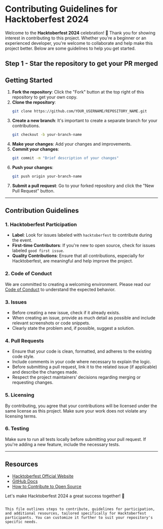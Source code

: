 
# Contributing Guidelines for Hacktoberfest 2024

Welcome to the **Hacktoberfest 2024** celebration! 🎉 Thank you for showing interest in contributing to this project. Whether you're a beginner or an experienced developer, you're welcome to collaborate and help make this project better. Below are some guidelines to help you get started.

## Step 1 - Star the repository to get your PR merged 

## Getting Started

1. **Fork the repository**: Click the "Fork" button at the top right of this repository to get your own copy.
2. **Clone the repository**: 
   ```bash
   git clone https://github.com/YOUR_USERNAME/REPOSITORY_NAME.git
   ```
3. **Create a new branch**: It's important to create a separate branch for your contributions.
   ```bash
   git checkout -b your-branch-name
   ```
4. **Make your changes**: Add your changes and improvements.
5. **Commit your changes**: 
   ```bash
   git commit -m "Brief description of your changes"
   ```
6. **Push your changes**: 
   ```bash
   git push origin your-branch-name
   ```
7. **Submit a pull request**: Go to your forked repository and click the "New Pull Request" button.

---

## Contribution Guidelines

### 1. Hacktoberfest Participation
- **Label**: Look for issues labeled with `hacktoberfest` to contribute during the event.
- **First-time Contributors**: If you're new to open source, check for issues labeled `good first issue`.
- **Quality Contributions**: Ensure that all contributions, especially for Hacktoberfest, are meaningful and help improve the project.

### 2. Code of Conduct
We are committed to creating a welcoming environment. Please read our [Code of Conduct](CODE_OF_CONDUCT.md) to understand the expected behavior.

### 3. Issues
- Before creating a new issue, check if it already exists.
- When creating an issue, provide as much detail as possible and include relevant screenshots or code snippets.
- Clearly state the problem and, if possible, suggest a solution.

### 4. Pull Requests
- Ensure that your code is clean, formatted, and adheres to the existing code style.
- Include comments in your code where necessary to explain the logic.
- Before submitting a pull request, link it to the related issue (if applicable) and describe the changes made.
- Respect the project maintainers’ decisions regarding merging or requesting changes.

### 5. Licensing
By contributing, you agree that your contributions will be licensed under the same license as this project. Make sure your work does not violate any licensing terms.

### 6. Testing
Make sure to run all tests locally before submitting your pull request. If you're adding a new feature, include the necessary tests.

---

## Resources
- [Hacktoberfest Official Website](https://hacktoberfest.com/participation/)
- [GitHub Docs](https://docs.github.com/en)
- [How to Contribute to Open Source](https://opensource.guide/how-to-contribute/)

Let's make Hacktoberfest 2024 a great success together! 🚀
```

This file outlines steps to contribute, guidelines for participation, and additional resources, tailored specifically for Hacktoberfest participants. You can customize it further to suit your repository's specific needs.
